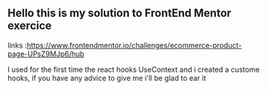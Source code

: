 ## Hello this is my solution to FrontEnd Mentor exercice
links :https://www.frontendmentor.io/challenges/ecommerce-product-page-UPsZ9MJp6/hub


I used for the first time the react hooks UseContext and i created a custome hooks, if you have any advice to give me i'll be glad to ear it

